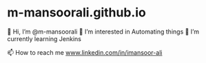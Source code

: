 # m-mansoorali.github.io
👋 Hi, I’m @m-mansoorali
👀 I’m interested in Automating things
🌱 I’m currently learning Jenkins

📫 How to reach me www.linkedin.com/in/imansoor-ali
